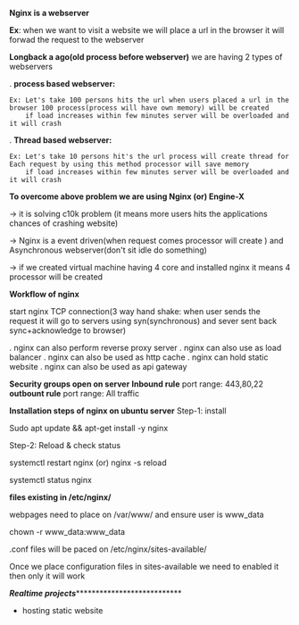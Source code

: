 **Nginx is a webserver**

**Ex**: when we want to visit a website we will place a url in the browser it will forwad the request to the webserver

**Longback a ago(old process before webserver)**
we are having 2 types of webservers 

  . **process based webserver:** 
  
    Ex: Let's take 100 persons hits the url when users placed a url in the browser 100 process(process will have own memory) will be created
        if load increases within few minutes server will be overloaded and it will crash

  . **Thread based webserver:**  

    Ex: Let's take 10 persons hit's the url process will create thread for Each request by using this method processor will save memory
        if load increases within few minutes server will be overloaded and it will crash

**To overcome above problem  we are using Nginx (or)  Engine-X**

-> it is solving c10k problem (it means more users hits the applications chances of crashing website)

-> Nginx is a event driven(when request comes processor will create ) and Asynchronous webserver(don't sit idle do something)

-> if we created virtual machine having 4 core and installed nginx it means 4 processor will be created

**Workflow of nginx**

start nginx
TCP connection(3 way hand shake: when user sends the request it will go to servers using syn(synchronous) and sever sent back  sync+acknowledge to browser)

. nginx can also perform reverse proxy server
. nginx can also use as load balancer
. nginx can also be used as http cache
. nginx can hold static website
. nginx can also be used as api gateway

**Security groups open on server**
**Inbound rule**
port range: 443,80,22
**outbount rule**
port range: All traffic

**Installation steps of nginx on ubuntu server**
Step-1: install

Sudo apt update && apt-get install -y nginx

Step-2: Reload & check status

systemctl restart nginx (or) nginx -s reload

systemctl status nginx 

**files existing in /etc/nginx/**

webpages need to place on /var/www/ and ensure user is www_data

chown -r www_data:www_data

.conf files will be paced on /etc/nginx/sites-available/

Once we place configuration files in sites-available we need to enabled it then only it will work 

***Realtime projects******************************
* hosting static website

  

